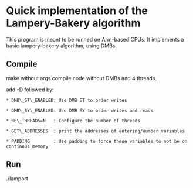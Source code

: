 # Quick implementation of the Lampery-Bakery algorithm

This program is meant to be runned on Arm-based CPUs.
It implements a basic lampery-bakery algorithm, using DMBs.

## Compile

make without args compile code without DMBs and 4 threads.

add -D followed by:

    * DMB\_ST\_ENABLED: Use DMB ST to order writes

    * DMB\_SY\_ENABLED: Use DMB SY to order writes and reads

    * NB\_THREADS=N   : Configure the number of threads

    * GET\_ADDRESSES  : print the addresses of entering/number variables

    * PADDING         : Use padding to force these variables to not be on continous memory

## Run

./lamport
